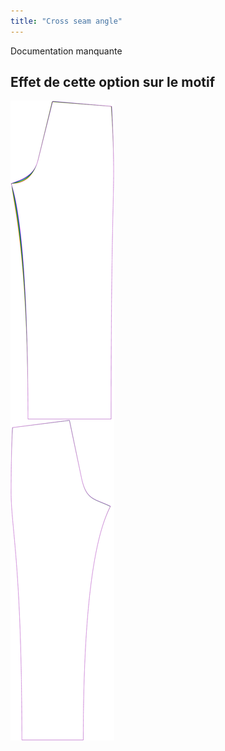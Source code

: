 ```yaml
---
title: "Cross seam angle"
---
```


<Fixme>

Documentation manquante

</Fixme>

## Effet de cette option sur le motif

![Cette image montre l'effet de cette option en superposant plusieurs variantes qui ont une valeur différente pour cette option](titan_crossseamcurveangle_sample.svg "Effect of this option on the pattern")
